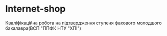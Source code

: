 # Internet-shop
Кваліфікаційна робота на підтвердження ступеня фахового молодшого бакалавра(ВСП "ППФК НТУ "ХПІ")
